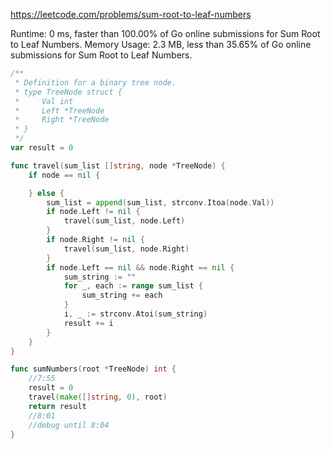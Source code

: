 https://leetcode.com/problems/sum-root-to-leaf-numbers


Runtime: 0 ms, faster than 100.00% of Go online submissions for Sum Root to Leaf Numbers.
Memory Usage: 2.3 MB, less than 35.65% of Go online submissions for Sum Root to Leaf Numbers.


```go
/**
 * Definition for a binary tree node.
 * type TreeNode struct {
 *     Val int
 *     Left *TreeNode
 *     Right *TreeNode
 * }
 */
var result = 0

func travel(sum_list []string, node *TreeNode) {
	if node == nil {

	} else {
		sum_list = append(sum_list, strconv.Itoa(node.Val))
		if node.Left != nil {
			travel(sum_list, node.Left)
		}
		if node.Right != nil {
			travel(sum_list, node.Right)
		}
		if node.Left == nil && node.Right == nil {
			sum_string := ""
			for _, each := range sum_list {
				sum_string += each
			}
			i, _ := strconv.Atoi(sum_string)
			result += i
		}
	}
}

func sumNumbers(root *TreeNode) int {
	//7:55
	result = 0
	travel(make([]string, 0), root)
	return result
	//8:01
    //debug until 8:04
}
```
